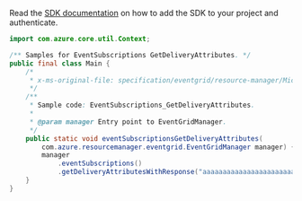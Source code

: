 Read the [SDK documentation](https://github.com/Azure/azure-sdk-for-java/blob/azure-resourcemanager-eventgrid_1.1.0-beta.3/sdk/eventgrid/azure-resourcemanager-eventgrid/README.md) on how to add the SDK to your project and authenticate.

```java
import com.azure.core.util.Context;

/** Samples for EventSubscriptions GetDeliveryAttributes. */
public final class Main {
    /*
     * x-ms-original-file: specification/eventgrid/resource-manager/Microsoft.EventGrid/stable/2021-12-01/examples/EventSubscriptions_GetDeliveryAttributes.json
     */
    /**
     * Sample code: EventSubscriptions_GetDeliveryAttributes.
     *
     * @param manager Entry point to EventGridManager.
     */
    public static void eventSubscriptionsGetDeliveryAttributes(
        com.azure.resourcemanager.eventgrid.EventGridManager manager) {
        manager
            .eventSubscriptions()
            .getDeliveryAttributesWithResponse("aaaaaaaaaaaaaaaaaaaaaaaaa", "aaaaaaaaaaaaaaaaaa", Context.NONE);
    }
}
```
